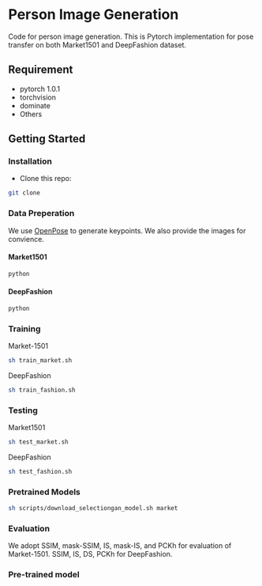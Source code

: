 # Person Image Generation
Code for person image generation. This is Pytorch implementation for pose transfer on both Market1501 and DeepFashion dataset.

## Requirement
* pytorch 1.0.1
* torchvision
* dominate
* Others

## Getting Started
### Installation

- Clone this repo:
```bash
git clone 
```

### Data Preperation

We use [OpenPose](https://github.com/ZheC/Realtime_Multi-Person_Pose_Estimation) to generate keypoints. We also provide the images for convience.

#### Market1501
```bash
python
```

#### DeepFashion
```bash
python
```

### Training
Market-1501
```bash
sh train_market.sh
```

DeepFashion
```bash
sh train_fashion.sh
```

### Testing
Market1501
```bash
sh test_market.sh
```
DeepFashion
```bash
sh test_fashion.sh
```

### Pretrained Models
```bash
sh scripts/download_selectiongan_model.sh market
```

### Evaluation
We adopt SSIM, mask-SSIM, IS, mask-IS, and PCKh for evaluation of Market-1501. SSIM, IS, DS, PCKh for DeepFashion.

### Pre-trained model 
